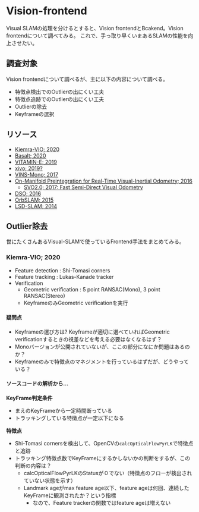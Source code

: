 # Vision-frontend

Visual SLAMの処理を分けるとすると、Vision frontendとBcakend。Vision frontendについて調べてみる。
これで、手っ取り早くいまあるSLAMの性能を向上させたい。

## 調査対象
Vision frontendについて調べるが、主に以下の内容について調べる。

- 特徴点検出でのOutlierの出にくい工夫
- 特徴点追跡でのOutlierの出にくい工夫
- Outlierの除去
- Keyframeの選択


## リソース
- [Kiemra-VIO; 2020](https://github.com/MIT-SPARK/Kimera-VIO)
- [Basalt; 2020](https://vision.in.tum.de/research/vslam/basalt)
- [VITAMIN-E; 2019](https://staff.aist.go.jp/shuji.oishi/assets/projects/VITAMIN-E/index.html)
- [xivo; 2019?](https://github.com/ucla-vision/xivo)
- [VINS-Mono; 2017](https://github.com/HKUST-Aerial-Robotics/VINS-Mono)
- [On-Manifold Preintegration for Real-Time Visual-Inertial Odometry; 2016](http://rpg.ifi.uzh.ch/docs/TRO16_forster.pdf)
  - [SVO2.0; 2017: Fast Semi-Direct Visual Odometry](http://rpg.ifi.uzh.ch/svo2.html)
- [DSO; 2016](https://vision.in.tum.de/research/vslam/dso)
- [OrbSLAM; 2015](https://github.com/raulmur/ORB_SLAM2)
- [LSD-SLAM; 2014](https://vision.in.tum.de/research/vslam/lsdslam)


## Outlier除去
世にたくさんあるVisual-SLAMで使っているFrontend手法をまとめてみる。


### Kiemra-VIO; 2020
- Feature detection : Shi-Tomasi corners
- Feature tracking : Lukas-Kanade tracker
- Verification
  - Geometric verification : 5 point RANSAC(Mono), 3 point RANSAC(Stereo)
  - KeyframeのみGeometric verificationを実行

#### 疑問点
- Keyframeの選び方は? Keyframeが適切に選べていればGeometric verificationするときの視差などを考える必要はなくなるはず？
- Monoバージョンが公開されていないが、ここの部分になにか問題はあるのか？
- Keyframeのみで特徴点のマネジメントを行っているはずだが、どうやっている？

#### ソースコードの解析から…

**KeyFrame判定条件**
- まえのKeyFrameから一定時間断っている
- トラッキングしている特徴点が一定以下になる

**特徴点**
- Shi-Tomasi cornersを検出して、OpenCVの`calcOpticalFlowPyrLK`で特徴点と追跡
- トラッキング特徴点数でKeyFrameにするかしないかの判断をするが、この判断の内容は？
  - calcOpticalFlowPyrLKのStatusが０でない（特徴点のフローが検出されていない状態を示す）
  - Landmark ageがmax feature age以下、feature ageは何回、連続したKeyFrameに観測されたか？という指標
    - なので、Feature trackerの関数ではfeature ageは増えない

